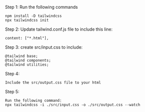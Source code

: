 Step 1: Run the following commands

```
npm install -D tailwindcss
npx tailwindcss init
```

Step 2: Update tailwind.conf.js file to include this line:

```
content: ["*.html"],
```

Step 3: create src/input.css to include:

```
@tailwind base;
@tailwind components;
@tailwind utilities;
```

Step 4:

```
Include the src/output.css file to your html
```

Step 5:

```
Run the following command:
npx tailwindcss -i ./src/input.css -o ./src/output.css --watch
```
